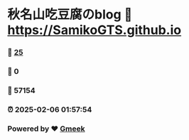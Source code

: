 # 秋名山吃豆腐のblog :link: https://SamikoGTS.github.io 
### :page_facing_up: [25](https://SamikoGTS.github.io/tag.html) 
### :speech_balloon: 0 
### :hibiscus: 57154 
### :alarm_clock: 2025-02-06 01:57:54 
### Powered by :heart: [Gmeek](https://github.com/Meekdai/Gmeek)
